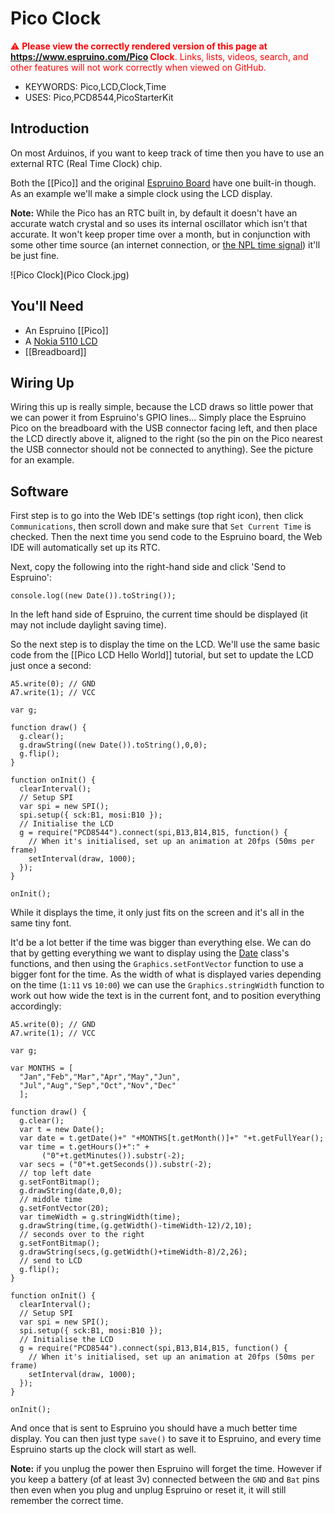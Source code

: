 <!--- Copyright (c) 2015 Gordon Williams, Pur3 Ltd. See the file LICENSE for copying permission. -->
Pico Clock
=========

<span style="color:red">:warning: **Please view the correctly rendered version of this page at https://www.espruino.com/Pico Clock**. Links, lists, videos, search, and other features will not work correctly when viewed on GitHub.</span>

* KEYWORDS: Pico,LCD,Clock,Time
* USES: Pico,PCD8544,PicoStarterKit

Introduction
-----------

On most Arduinos, if you want to keep track of time then you have to use an external RTC (Real Time Clock) chip.

Both the [[Pico]] and the original [Espruino Board](/EspruinoBoard) have one built-in though. As an example we'll make a simple clock using the LCD display.

**Note:** While the Pico has an RTC built in, by default it doesn't have an accurate watch crystal and so uses its internal oscillator which isn't that accurate. It won't keep proper time over a month, but in conjunction with some other time source (an internet connection, or [the NPL time signal](http://en.wikipedia.org/wiki/Time_from_NPL)) it'll be just fine.

![Pico Clock](Pico Clock.jpg)

You'll Need
----------

* An Espruino [[Pico]]
* A [Nokia 5110 LCD](/PCD8544)
* [[Breadboard]]

Wiring Up
--------

Wiring this up is really simple, because the LCD draws so little power that we can power it from Espruino's GPIO lines... Simply place the Espruino Pico on the breadboard with the USB connector facing left, and then place the LCD directly above it, aligned to the right (so the pin on the Pico nearest the USB connector should not be connected to anything). See the picture for an example.

Software
-------

First step is to go into the Web IDE's settings (top right icon), then click `Communications`, then scroll down and make sure that `Set Current Time` is checked. Then the next time you send code to the Espruino board, the Web IDE will automatically set up its RTC.

Next, copy the following into the right-hand side and click 'Send to Espruino':

```
console.log((new Date()).toString());
```

In the left hand side of Espruino, the current time should be displayed (it may not include daylight saving time).

So the next step is to display the time on the LCD. We'll use the same basic code from the [[Pico LCD Hello World]] tutorial, but set to update the LCD just once a second:

```
A5.write(0); // GND
A7.write(1); // VCC

var g;

function draw() {
  g.clear();
  g.drawString((new Date()).toString(),0,0);
  g.flip();
}

function onInit() {
  clearInterval();
  // Setup SPI
  var spi = new SPI();
  spi.setup({ sck:B1, mosi:B10 });
  // Initialise the LCD
  g = require("PCD8544").connect(spi,B13,B14,B15, function() {
    // When it's initialised, set up an animation at 20fps (50ms per frame)
    setInterval(draw, 1000);
  });
}

onInit();
```

While it displays the time, it only just fits on the screen and it's all in the same tiny font.

It'd be a lot better if the time was bigger than everything else. We can do that by getting everything we want to display using the [Date](http://www.espruino.com/Reference#Date) class's functions, and then using the `Graphics.setFontVector` function to use a bigger font for the time. As the width of what is displayed varies depending on the time (`1:11` vs `10:00`) we can use the `Graphics.stringWidth` function to work out how wide the text is in the current font, and to position everything accordingly:

```
A5.write(0); // GND
A7.write(1); // VCC

var g;

var MONTHS = [
  "Jan","Feb","Mar","Apr","May","Jun",
  "Jul","Aug","Sep","Oct","Nov","Dec"
  ];

function draw() {
  g.clear();
  var t = new Date();
  var date = t.getDate()+" "+MONTHS[t.getMonth()]+" "+t.getFullYear();
  var time = t.getHours()+":" + 
       ("0"+t.getMinutes()).substr(-2);
  var secs = ("0"+t.getSeconds()).substr(-2);
  // top left date
  g.setFontBitmap();
  g.drawString(date,0,0);
  // middle time
  g.setFontVector(20);
  var timeWidth = g.stringWidth(time);
  g.drawString(time,(g.getWidth()-timeWidth-12)/2,10);
  // seconds over to the right
  g.setFontBitmap();
  g.drawString(secs,(g.getWidth()+timeWidth-8)/2,26);
  // send to LCD
  g.flip();
}

function onInit() {
  clearInterval();
  // Setup SPI
  var spi = new SPI();
  spi.setup({ sck:B1, mosi:B10 });
  // Initialise the LCD
  g = require("PCD8544").connect(spi,B13,B14,B15, function() {
    // When it's initialised, set up an animation at 20fps (50ms per frame)
    setInterval(draw, 1000);
  });
}

onInit();
```

And once that is sent to Espruino you should have a much better time display. You can then just type `save()` to save it to Espruino, and every time Espruino starts up the clock will start as well.

**Note:** if you unplug the power then Espruino will forget the time. However if you keep a battery (of at least 3v) connected between the `GND` and `Bat` pins then even when you plug and unplug Espruino or reset it, it will still remember the correct time.
